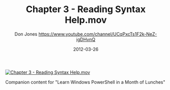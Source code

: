 ﻿---
title: Chapter 3 - Reading Syntax Help.mov
date: 2012-03-26
tags: MonthOfLunches, English, Playlist, Powershell Month of Lunches
author: Don Jones https://www.youtube.com/channel/UCqPxcTs1F2k-NeZ-igDHvnQ
---

[![Chapter 3 - Reading Syntax Help.mov](https://i1.ytimg.com/vi/TrmDhOJJv-Y/hqdefault.jpg "Chapter 3 - Reading Syntax Help.mov")](https://www.youtube.com/watch?v=TrmDhOJJv-Y)

Companion content for "Learn Windows PowerShell in a Month of Lunches"
